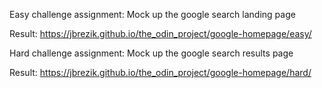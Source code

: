 Easy challenge assignment:
Mock up the google search landing page

Result:
https://jbrezik.github.io/the_odin_project/google-homepage/easy/

Hard challenge assignment:
Mock up the google search results page

Result:
https://jbrezik.github.io/the_odin_project/google-homepage/hard/
